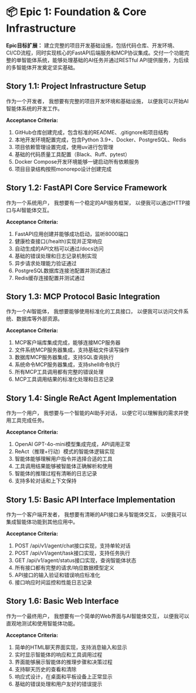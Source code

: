# 📦 Epic 1: Foundation & Core Infrastructure

**Epic目标扩展：** 建立完整的项目开发基础设施，包括代码仓库、开发环境、CI/CD流程，同时实现核心的FastAPI后端服务和MCP协议集成。交付一个功能完整的单智能体系统，能够处理基础的AI任务并通过RESTful API提供服务，为后续的多智能体开发奠定坚实基础。

## Story 1.1: Project Infrastructure Setup

作为一个开发者，
我想要有完整的项目开发环境和基础设施，
以便我可以开始AI智能体系统的开发工作。

**Acceptance Criteria:**
1. GitHub仓库创建完成，包含标准的README、.gitignore和项目结构
2. 本地开发环境配置完成，包含Python 3.9+、Docker、PostgreSQL、Redis
3. 项目依赖管理设置完成，使用uv进行包管理
4. 基础的代码质量工具配置（Black、Ruff、pytest）
5. Docker Compose开发环境能够一键启动所有依赖服务
6. 项目目录结构按照monorepo设计创建完成

## Story 1.2: FastAPI Core Service Framework

作为一个系统用户，
我想要有一个稳定的API服务框架，
以便我可以通过HTTP接口与AI智能体交互。

**Acceptance Criteria:**
1. FastAPI应用创建并能够成功启动，监听8000端口
2. 健康检查接口(/health)实现并正常响应
3. 自动生成的API文档可以通过/docs访问
4. 基础的错误处理和日志记录机制实现
5. 异步请求处理能力验证通过
6. PostgreSQL数据库连接池配置并测试通过
7. Redis缓存连接配置并测试通过

## Story 1.3: MCP Protocol Basic Integration

作为一个AI智能体，
我想要能够使用标准化的工具接口，
以便我可以访问文件系统、数据库等外部资源。

**Acceptance Criteria:**
1. MCP客户端库集成完成，能够连接MCP服务器
2. 文件系统MCP服务器集成，支持基础文件读写操作
3. 数据库MCP服务器集成，支持SQL查询执行
4. 系统命令MCP服务器集成，支持shell命令执行
5. 所有MCP工具调用都有完整的错误处理
6. MCP工具调用结果的标准化处理和日志记录

## Story 1.4: Single ReAct Agent Implementation

作为一个用户，
我想要与一个智能的AI助手对话，
以便它可以理解我的需求并使用工具完成任务。

**Acceptance Criteria:**
1. OpenAI GPT-4o-mini模型集成完成，API调用正常
2. ReAct（推理+行动）模式的智能体逻辑实现
3. 智能体能够理解用户指令并选择合适的工具
4. 工具调用结果能够被智能体正确解析和使用
5. 智能体的推理过程有清晰的日志记录
6. 支持多轮对话和上下文保持

## Story 1.5: Basic API Interface Implementation

作为一个客户端开发者，
我想要有清晰的API接口来与智能体交互，
以便我可以集成智能体功能到其他应用中。

**Acceptance Criteria:**
1. POST /api/v1/agent/chat接口实现，支持单轮对话
2. POST /api/v1/agent/task接口实现，支持任务执行
3. GET /api/v1/agent/status接口实现，查询智能体状态
4. 所有接口都有完整的请求/响应数据模型定义
5. API接口的输入验证和错误响应标准化
6. 接口响应时间监控和性能日志记录

## Story 1.6: Basic Web Interface

作为一个最终用户，
我想要有一个简单的Web界面与AI智能体交互，
以便我可以直观地测试和使用智能体功能。

**Acceptance Criteria:**
1. 简单的HTML聊天界面实现，支持消息输入和显示
2. 实时显示智能体的响应和工具调用过程
3. 界面能够展示智能体的推理步骤和决策过程
4. 支持聊天历史的查看和清除
5. 响应式设计，在桌面和平板设备上正常显示
6. 基础的错误处理和用户友好的错误提示
